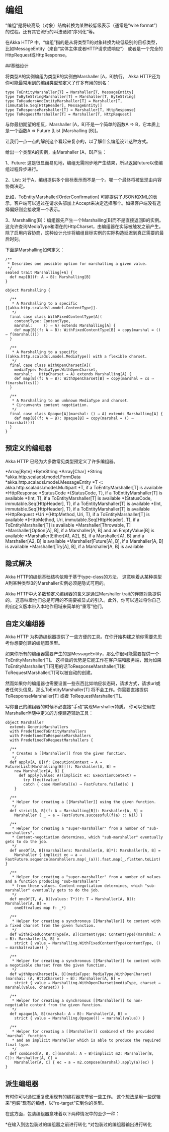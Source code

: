 # 编组

“编组”是将较高级（对象）结构转换为某种较低级表示（通常是“wire format”）的过程。还有其它流行的叫法诸如“序列化”等。

在Akka HTTP 中，“编组”指的是从将类型T的对象转换为较低级别的目标类型，比如MessageEntity（来自“实体主体或者HTTP请求或响应”） 或者是一个完全的HttpRequest或HttpResponse。

##基础设计

将类型A的实例编组为类型B的实例由Marshaller [A，B]执行。
Akka HTTP还为你可能最常用到的编组类型预定义了许多有用的别名：

```
type ToEntityMarshaller[T] = Marshaller[T, MessageEntity]
type ToByteStringMarshaller[T] = Marshaller[T, ByteString]
type ToHeadersAndEntityMarshaller[T] = Marshaller[T, (immutable.Seq[HttpHeader], MessageEntity)]
type ToResponseMarshaller[T] = Marshaller[T, HttpResponse]
type ToRequestMarshaller[T] = Marshaller[T, HttpRequest]

```

与你最初期望的相反，Marshaller [A，B]不是一个简单的函数A => B，它本质上是一个函数A => Future [List [Marshalling [B]]。

让我们一点一点的解剖这个看起来复杂的，以了解什么编组设计这种方式。

给出一个类型A的实例，由Marshaller [A，B]产生：

1、Future: 这是很显而易见地，编组无需同步地产生结果，所以返回future以使编组过程异步进行。

2、List: 对于A，编组提供多个目标表示而不是一个。哪一个最终将被呈现由内容协商决定。

比如，ToEntityMarshaller[OrderConfirmation] 可能提供了JSON和XML的表示，客户端可以通过在请求头部加上Accept来决定选择哪个。如果客户端没有选择偏好则会接收第一个表示。

3、Marshalling[B]：编组器先产生一个Marshalling[B]而不是直接返回B的实例。这允许查询MediaType和潜在的HttpCharset，由编组器在实际被触发之前产生。
除了启用内容协商，这种设计允许将编组目标实例的实际构造延迟到真正需要的最后时刻。

下面是Marshalling如何定义：

```
/**
 * Describes one possible option for marshalling a given value.
 */
sealed trait Marshalling[+A] {
  def map[B](f: A ⇒ B): Marshalling[B]
}

object Marshalling {

  /**
   * A Marshalling to a specific [[akka.http.scaladsl.model.ContentType]].
   */
  final case class WithFixedContentType[A](
    contentType: ContentType,
    marshal:     () ⇒ A) extends Marshalling[A] {
    def map[B](f: A ⇒ B): WithFixedContentType[B] = copy(marshal = () ⇒ f(marshal()))
  }

  /**
   * A Marshalling to a specific [[akka.http.scaladsl.model.MediaType]] with a flexible charset.
   */
  final case class WithOpenCharset[A](
    mediaType: MediaType.WithOpenCharset,
    marshal:   HttpCharset ⇒ A) extends Marshalling[A] {
    def map[B](f: A ⇒ B): WithOpenCharset[B] = copy(marshal = cs ⇒ f(marshal(cs)))
  }

  /**
   * A Marshalling to an unknown MediaType and charset.
   * Circumvents content negotiation.
   */
  final case class Opaque[A](marshal: () ⇒ A) extends Marshalling[A] {
    def map[B](f: A ⇒ B): Opaque[B] = copy(marshal = () ⇒ f(marshal()))
  }
}

```

## 预定义的编组器

Akka HTTP 已经为大多数常见类型预定义了许多编组器。

*Array[Byte]
 *ByteString
 *Array[Char]
 *String
 *akka.http.scaladsl.model.FormData
 *akka.http.scaladsl.model.MessageEntity
 *T <: akka.http.scaladsl.model.Multipart
*T, if a ToEntityMarshaller[T] is available
 *HttpResponse
 *StatusCode
 *(StatusCode, T), if a ToEntityMarshaller[T] is available
 *(Int, T), if a ToEntityMarshaller[T] is available
 *(StatusCode, immutable.Seq[HttpHeader], T), if a ToEntityMarshaller[T] is available
 *(Int, immutable.Seq[HttpHeader], T), if a ToEntityMarshaller[T] is available 
*HttpRequest
 *Uri
 *(HttpMethod, Uri, T), if a ToEntityMarshaller[T] is available
 *(HttpMethod, Uri, immutable.Seq[HttpHeader], T), if a ToEntityMarshaller[T] is available
*Marshaller[Throwable, T]
 *Marshaller[Option[A], B], if a Marshaller[A, B] and an EmptyValue[B] is available
 *Marshaller[Either[A1, A2], B], if a Marshaller[A1, B] and a Marshaller[A2, B] is available
 *Marshaller[Future[A], B], if a Marshaller[A, B] is available
 *Marshaller[Try[A], B], if a Marshaller[A, B] is available

## 隐式解决

Akka HTTP的编组基础结构依赖于基于type-class的方法，
这意味着从某种类型A到某种类型B的Marshaller实例必须是隐式可用的。

Akka HTTP中大多数预定义编组器的含义是通过Marshaller trait的伴随对象提供的。
这意味着他们总是可用的不需要被显式的引入。此外，你可以通过将你自己的自定义版本带入本地作用域来简单的“重写”他们。


## 自定义编组器

Akka HTTP 为构造编组器提供了一些方便的工具。在你开始构建之前你需要先思考你想要创建的编组器类型。

如果你所有的编组器需要产生的是MessageEntity，那么你很可能需要提供一个ToEntityMarshaller[T]。
这样做的优势是它能工作在客户端和服务端，因为如果ToEntityMarshaller[T]可用的话ToResponseMarshaller[T]和ToRequestMarshaller[T]可以被自动的创建。

然而如果你的编组器也需要设置一些东西比如响应状态码，请求方式，请求url或者任何头信息，那么ToEntityMarshaller[T] 将不会工作。你需要直接提供ToResponseMarshaller[T] 或者 ToRequestMarshaller[T]。

写你自己的编组器的时候不必直接“手动”实现Marshaller特质。
你可以使用在Marshaller伴随中定义的方便建造辅助工具：

```
object Marshaller
  extends GenericMarshallers
  with PredefinedToEntityMarshallers
  with PredefinedToResponseMarshallers
  with PredefinedToRequestMarshallers {

  /**
   * Creates a [[Marshaller]] from the given function.
   */
  def apply[A, B](f: ExecutionContext ⇒ A ⇒ Future[List[Marshalling[B]]]): Marshaller[A, B] =
    new Marshaller[A, B] {
      def apply(value: A)(implicit ec: ExecutionContext) =
        try f(ec)(value)
        catch { case NonFatal(e) ⇒ FastFuture.failed(e) }
    }

  /**
   * Helper for creating a [[Marshaller]] using the given function.
   */
  def strict[A, B](f: A ⇒ Marshalling[B]): Marshaller[A, B] =
    Marshaller { _ ⇒ a ⇒ FastFuture.successful(f(a) :: Nil) }

  /**
   * Helper for creating a "super-marshaller" from a number of "sub-marshallers".
   * Content-negotiation determines, which "sub-marshaller" eventually gets to do the job.
   */
  def oneOf[A, B](marshallers: Marshaller[A, B]*): Marshaller[A, B] =
    Marshaller { implicit ec ⇒ a ⇒ FastFuture.sequence(marshallers.map(_(a))).fast.map(_.flatten.toList) }

  /**
   * Helper for creating a "super-marshaller" from a number of values and a function producing "sub-marshallers"
   * from these values. Content-negotiation determines, which "sub-marshaller" eventually gets to do the job.
   */
  def oneOf[T, A, B](values: T*)(f: T ⇒ Marshaller[A, B]): Marshaller[A, B] =
    oneOf(values map f: _*)

  /**
   * Helper for creating a synchronous [[Marshaller]] to content with a fixed charset from the given function.
   */
  def withFixedContentType[A, B](contentType: ContentType)(marshal: A ⇒ B): Marshaller[A, B] =
    strict { value ⇒ Marshalling.WithFixedContentType(contentType, () ⇒ marshal(value)) }

  /**
   * Helper for creating a synchronous [[Marshaller]] to content with a negotiable charset from the given function.
   */
  def withOpenCharset[A, B](mediaType: MediaType.WithOpenCharset)(marshal: (A, HttpCharset) ⇒ B): Marshaller[A, B] =
    strict { value ⇒ Marshalling.WithOpenCharset(mediaType, charset ⇒ marshal(value, charset)) }

  /**
   * Helper for creating a synchronous [[Marshaller]] to non-negotiable content from the given function.
   */
  def opaque[A, B](marshal: A ⇒ B): Marshaller[A, B] =
    strict { value ⇒ Marshalling.Opaque(() ⇒ marshal(value)) }

  /**
   * Helper for creating a [[Marshaller]] combined of the provided `marshal` function
   * and an implicit Marshaller which is able to produce the required final type.
   */
  def combined[A, B, C](marshal: A ⇒ B)(implicit m2: Marshaller[B, C]): Marshaller[A, C] =
    Marshaller[A, C] { ec ⇒ a ⇒ m2.compose(marshal).apply(a)(ec) }
}

```

## 派生编组器

有时你可以通过重复使用现有的编程器来节省一些工作。
这个想法是用一些逻辑来“包装”现有的编组，以“re-target”它到你的类型。

在这方面，包装编组器意味着以下两种情况中的至少一种：

 *在输入到达包装过的编组器之前进行转化
 *对包装过的编组器输出进行转化

 

